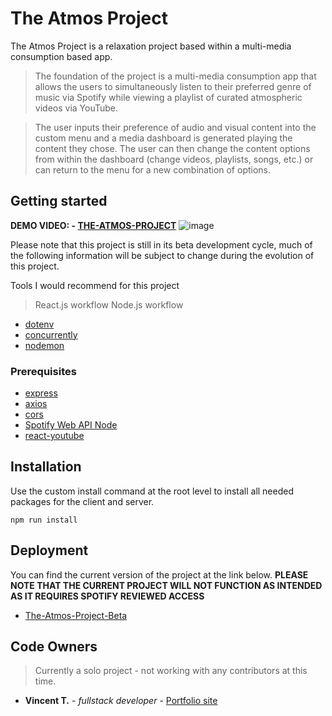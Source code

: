 # The Atmos Project

The Atmos Project is a relaxation project based within a multi-media consumption based app.

> The foundation of the project is a multi-media consumption app that allows the users to simultaneously listen to their preferred genre of music via Spotify while viewing a playlist of curated atmospheric videos via YouTube.

> The user inputs their preference of audio and visual content into the custom menu and a media dashboard is generated playing the content they chose. The user can then change the content options from within the dashboard (change videos, playlists, songs, etc.) or can return to the menu for a new combination of options.

## Getting started

**DEMO VIDEO: - [THE-ATMOS-PROJECT](https://www.youtube.com/watch?v=aj7OF1mASa0)**
![image](https://user-images.githubusercontent.com/78232183/168392114-038c1b06-4843-40a9-86e9-22456a781156.png)

Please note that this project is still in its beta development cycle, much of the following information will be subject to change during the evolution of this project.

Tools I would recommend for this project

> React.js workflow
> Node.js workflow

- [dotenv](https://www.npmjs.com/package/dotenv)
- [concurrently](https://www.npmjs.com/package/concurrently)
- [nodemon](https://www.npmjs.com/package/nodemon)

### Prerequisites

- [express](https://www.npmjs.com/package/express)
- [axios](https://www.npmjs.com/package/axios)
- [cors](https://www.npmjs.com/package/cors)
- [Spotify Web API Node](https://www.npmjs.com/package/spotify-web-api-node)
- [react-youtube](https://www.npmjs.com/package/react-youtube)

## Installation

Use the custom install command at the root level to install all needed packages for the client and server.

```
npm run install
```

## Deployment

You can find the current version of the project at the link below.
**PLEASE NOTE THAT THE CURRENT PROJECT WILL NOT FUNCTION AS INTENDED AS IT REQUIRES SPOTIFY REVIEWED ACCESS**

- [The-Atmos-Project-Beta](https://the-atmos-project.herokuapp.com/)

## Code Owners

> Currently a solo project - not working with any contributors at this time.

- **Vincent T.** - _fullstack developer_ - [Portfolio site](https://vyncent-t.github.io/portfolio)
